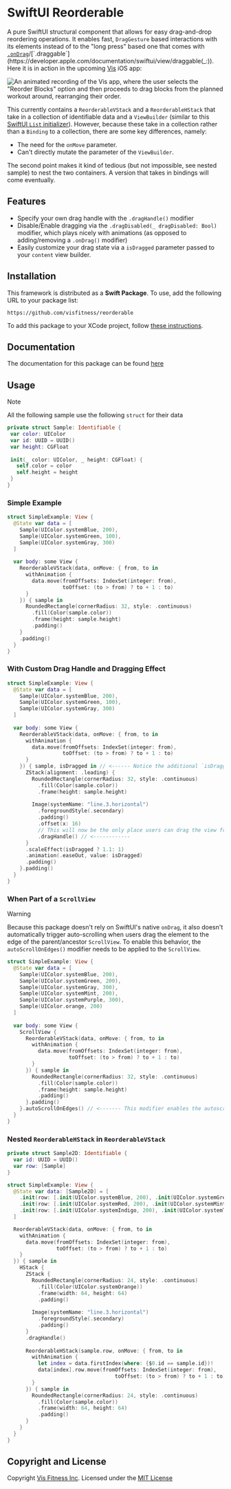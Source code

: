 # SwiftUI Reorderable
A pure SwiftUI structural component that allows for easy drag-and-drop reordering operations. It enables fast, `DragGesture` based interactions with its elements instead of to the "long press" based one that comes with [`.onDrag`](https://developer.apple.com/documentation/swiftui/view/ondrag(_:))/[`.draggable`](https://developer.apple.com/documentation/swiftui/view/draggable(_:)). Here it is in action in the upcoming [Vis](https://vis.fitness) iOS app: 

![An animated recording of the Vis app, where the user selects the "Reorder Blocks" option and then proceeds to drag blocks from the planned workout around, rearranging their order.](/Documentation/visdemo.gif)

This currently contains a `ReorderableVStack` and a `ReorderableHStack` that take in a collection of identifiable data and a `ViewBuilder` (similar to this [SwiftUI `List` initializer](https://developer.apple.com/documentation/swiftui/list/init%28_:rowcontent:%29-7vpgz)). However, because these take in a collection rather than a `Binding` to a collection, there are some key differences, namely: 

- The need for the `onMove` parameter.
- Can't directly mutate the parameter of the `ViewBuilder`.

The second point makes it kind of tedious (but not impossible, see nested sample) to nest the two containers. A version that takes in bindings will come eventually.

## Features

- Specify your own drag handle with the `.dragHandle()` modifier
- Disable/Enable dragging via the `.dragDisabled(_ dragDisabled: Bool)` modifier, which plays nicely with animations (as opposed to adding/removing a `.onDrag()` modifier)
- Easily customize your drag state via a `isDragged` parameter passed to your `content` view builder. 

## Installation

This framework is distributed as a **Swift Package**. To use, add the following URL to your package list:

```
https://github.com/visfitness/reorderable
```

To add this package to your XCode project, follow [these instructions](https://developer.apple.com/documentation/xcode/adding-package-dependencies-to-your-app).

## Documentation

The documentation for this package can be found [here](https://visfitness.github.io/reorderable/documentation/reorderable)

## Usage

> [!NOTE]
> All the following sample use the following `struct` for their data
>
> ```swift
> private struct Sample: Identifiable {
>  var color: UIColor
>  var id: UUID = UUID()
>  var height: CGFloat
>  
>  init(_ color: UIColor, _ height: CGFloat) {
>    self.color = color
>    self.height = height
>  }
> }
> ```

### Simple Example

```swift
struct SimpleExample: View {
  @State var data = [
    Sample(UIColor.systemBlue, 200),
    Sample(UIColor.systemGreen, 100),
    Sample(UIColor.systemGray, 300)
  ]
  
  var body: some View {
    ReorderableVStack(data, onMove: { from, to in
      withAnimation {
        data.move(fromOffsets: IndexSet(integer: from),
                  toOffset: (to > from) ? to + 1 : to)
      }
    }) { sample in
      RoundedRectangle(cornerRadius: 32, style: .continuous)
        .fill(Color(sample.color))
        .frame(height: sample.height)
        .padding()
    }
    .padding()
  }
}
```

### With Custom Drag Handle and Dragging Effect

```swift
struct SimpleExample: View {
  @State var data = [
    Sample(UIColor.systemBlue, 200),
    Sample(UIColor.systemGreen, 100),
    Sample(UIColor.systemGray, 300)
  ]
  
  var body: some View {
    ReorderableVStack(data, onMove: { from, to in
      withAnimation {
        data.move(fromOffsets: IndexSet(integer: from),
                  toOffset: (to > from) ? to + 1 : to)
      }
    }) { sample, isDragged in // <------ Notice the additional `isDragged` parameter
      ZStack(alignment: .leading) {
        RoundedRectangle(cornerRadius: 32, style: .continuous)
          .fill(Color(sample.color))
          .frame(height: sample.height)
        
        Image(systemName: "line.3.horizontal")
          .foregroundStyle(.secondary)
          .padding()
          .offset(x: 16)
          // This will now be the only place users can drag the view from
          .dragHandle() // <------------
      }
      .scaleEffect(isDragged ? 1.1: 1)
      .animation(.easeOut, value: isDragged)
      .padding()
    }.padding()
  }
}
```

### When Part of a `ScrollView`

> [!WARNING]
> Because this package doesn't rely on SwiftUI's native `onDrag`, it also doesn't automatically trigger auto-scrolling when users drag the element to the edge of the parent/ancestor `ScrollView`. To enable this behavior, the `autoScrollOnEdges()` modifier needs to be applied to the `ScrollView`.

```swift
struct SimpleExample: View {
  @State var data = [
    Sample(UIColor.systemBlue, 200),
    Sample(UIColor.systemGreen, 200),
    Sample(UIColor.systemGray, 300),
    Sample(UIColor.systemMint, 200),
    Sample(UIColor.systemPurple, 300),
    Sample(UIColor.orange, 200)
  ]
  
  var body: some View {  
    ScrollView {
      ReorderableVStack(data, onMove: { from, to in
        withAnimation {
          data.move(fromOffsets: IndexSet(integer: from),
                    toOffset: (to > from) ? to + 1 : to)
        }
      }) { sample in
        RoundedRectangle(cornerRadius: 32, style: .continuous)
          .fill(Color(sample.color))
          .frame(height: sample.height)
          .padding()
      }.padding()
    }.autoScrollOnEdges() // <------- This modifier enables the autoscrolling
  }
}
```

### Nested `ReorderableHStack` in `ReorderableVStack`

```swift
private struct Sample2D: Identifiable {
  var id: UUID = UUID()
  var row: [Sample]
}

struct SimpleExample: View {
  @State var data: [Sample2D] = [
    .init(row: [.init(UIColor.systemBlue, 200), .init(UIColor.systemGreen, 100), .init(UIColor.systemGray, 200)]),
    .init(row: [.init(UIColor.systemRed, 200), .init(UIColor.systemMint, 100), .init(UIColor.systemPurple, 200)]),
    .init(row: [.init(UIColor.systemIndigo, 200), .init(UIColor.systemTeal, 100), .init(UIColor.systemYellow, 200)]),
  ]

  ReorderableVStack(data, onMove: { from, to in
    withAnimation {
      data.move(fromOffsets: IndexSet(integer: from),
                toOffset: (to > from) ? to + 1 : to)
    }
  }) { sample in
    HStack {
      ZStack {
        RoundedRectangle(cornerRadius: 24, style: .continuous)
          .fill(Color(UIColor.systemOrange))
          .frame(width: 64, height: 64)
          .padding()
       
        Image(systemName: "line.3.horizontal")
          .foregroundStyle(.secondary)
          .padding()
      }
      .dragHandle()
      
      ReorderableHStack(sample.row, onMove: { from, to in
        withAnimation {
          let index = data.firstIndex(where: {$0.id == sample.id})!
          data[index].row.move(fromOffsets: IndexSet(integer: from),
                                   toOffset: (to > from) ? to + 1 : to)
        }
      }) { sample in
        RoundedRectangle(cornerRadius: 24, style: .continuous)
          .fill(Color(sample.color))
          .frame(width: 64, height: 64)
          .padding()
      }
    }
  }
}
```

## Copyright and License

Copyright [Vis Fitness Inc](https://vis.fitness). Licensed under the [MIT License](https://github.com/visfitness/reorderable/blob/main/LICENSE)
